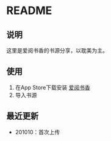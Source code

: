 # README

## 说明

这里是爱阅书香的书源分享，以耽美为主。

## 使用

1. 在App Store下载安装 [爱阅书香](https://apps.apple.com/cn/app/%E7%88%B1%E9%98%85%E4%B9%A6%E9%A6%99/id1137819437)
2. 导入书源

## 最近更新

- 201010：首次上传

